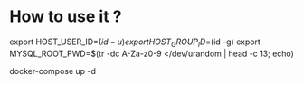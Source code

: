# How to use it ?

export HOST_USER_ID=$(id -u)
export HOST_GROUP_ID=$(id -g)
export MYSQL_ROOT_PWD=$(tr -dc A-Za-z0-9 </dev/urandom | head -c 13; echo)

docker-compose up -d
